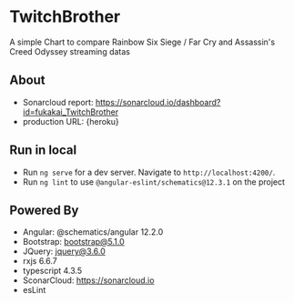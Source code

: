 # TwitchBrother
A simple Chart to compare Rainbow Six Siege / Far Cry and Assassin's Creed Odyssey streaming datas

## About
- Sonarcloud report: https://sonarcloud.io/dashboard?id=fukakai_TwitchBrother
- production URL: {heroku}

## Run in local
- Run `ng serve` for a dev server. Navigate to `http://localhost:4200/`.
- Run `ng lint` to use `@angular-eslint/schematics@12.3.1` on the project

## Powered By
- Angular: @schematics/angular 12.2.0
- Bootstrap: bootstrap@5.1.0
- JQuery: jquery@3.6.0
- rxjs 6.6.7
- typescript 4.3.5
- SconarCloud: https://sonarcloud.io
- esLint
